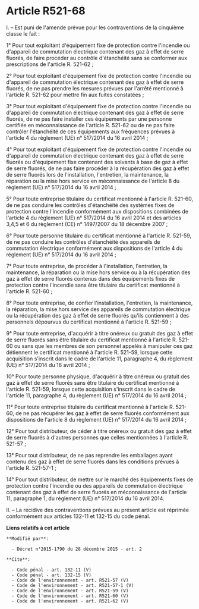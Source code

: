 # Article R521-68

I. – Est puni de l'amende prévue pour les contraventions de la cinquième classe le fait : 

1° Pour tout exploitant d'équipement fixe de protection contre l'incendie ou d'appareil de commutation électrique contenant
des gaz à effet de serre fluorés, de faire procéder au contrôle d'étanchéité sans se conformer aux prescriptions de l'article
R. 521-62 ; 

2° Pour tout exploitant d'équipement fixe de protection contre l'incendie ou d'appareil de commutation électrique contenant
des gaz à effet de serre fluorés, de ne pas prendre les mesures prévues par l'arrêté mentionné à l'article R. 521-62 pour
mettre fin aux fuites constatées ; 

3° Pour tout exploitant d'équipement fixe de protection contre l'incendie ou d'appareil de commutation électrique contenant
des gaz à effet de serre fluorés, de ne pas faire installer ces équipements par une personne certifiée en méconnaissance de
l'article R. 521-62 ou de ne pas faire contrôler l'étanchéité de ces équipements aux fréquences prévues à l'article 4 du
règlement (UE) n° 517/2014 du 16 avril 2014 ; 

4° Pour tout exploitant d'équipement fixe de protection contre l'incendie ou d'appareil de commutation électrique contenant
des gaz à effet de serre fluorés ou d'équipement fixe contenant des solvants à base de gaz à effet de serre fluorés, de ne
pas faire procéder à la récupération des gaz à effet de serre fluorés lors de l'installation, l'entretien, la maintenance, la
réparation ou la mise hors service en méconnaissance de l'article 8 du règlement (UE) n° 517/2014 du 16 avril 2014 ; 

5° Pour toute entreprise titulaire du certificat mentionné à l'article R. 521-60, de ne pas conduire les contrôles
d'étanchéité des systèmes fixes de protection contre l'incendie conformément aux dispositions combinées de l'article 4 du
règlement (UE) n° 517/2014 du 16 avril 2014 et des articles 3,4,5 et 6 du règlement (CE) n° 1497/2007 du 18 décembre 2007 ; 

6° Pour toute personne titulaire du certificat mentionné à l'article R. 521-59, de ne pas conduire les contrôles d'étanchéité
des appareils de commutation électrique conformément aux dispositions de l'article 4 du règlement (UE) n° 517/2014 du 16
avril 2014 ; 

7° Pour toute entreprise, de procéder à l'installation, l'entretien, la maintenance, la réparation ou la mise hors service ou
à la récupération des gaz à effet de serre fluorés contenus dans des équipements fixes de protection contre l'incendie sans
être titulaire du certificat mentionné à l'article R. 521-60 ; 

8° Pour toute entreprise, de confier l'installation, l'entretien, la maintenance, la réparation, la mise hors service des
appareils de commutation électrique ou la récupération des gaz à effet de serre fluorés qu'ils contiennent à des personnels
dépourvus du certificat mentionné à l'article R. 521-59 ; 

9° Pour toute entreprise, d'acquérir à titre onéreux ou gratuit des gaz à effet de serre fluorés sans être titulaire du
certificat mentionné à l'article R. 521-60 ou sans que les membres de son personnel appelés à manipuler ces gaz détiennent le
certificat mentionné à l'article R. 521-59, lorsque cette acquisition s'inscrit dans le cadre de l'article 11, paragraphe 4,
du règlement (UE) n° 517/2014 du 16 avril 2014 ; 

10° Pour toute personne physique, d'acquérir à titre onéreux ou gratuit des gaz à effet de serre fluorés sans être titulaire
du certificat mentionné à l'article R. 521-59, lorsque cette acquisition s'inscrit dans le cadre de l'article 11, paragraphe
4, du règlement (UE) n° 517/2014 du 16 avril 2014 ; 

11° Pour toute entreprise titulaire du certificat mentionné à l'article R. 521-60, de ne pas récupérer les gaz à effet de
serre fluorés conformément aux dispositions de l'article 8 du règlement (UE) n° 517/2014 du 16 avril 2014 ; 

12° Pour tout distributeur, de céder à titre onéreux ou gratuit des gaz à effet de serre fluorés à d'autres personnes que
celles mentionnées à l'article R. 521-57 ; 

13° Pour tout distributeur, de ne pas reprendre les emballages ayant contenu des gaz à effet de serre fluorés dans les
conditions prévues à l'article R. 521-57-1 ; 

14° Pour tout distributeur, de mettre sur le marché des équipements fixes de protection contre l'incendie ou des appareils de
commutation électrique contenant des gaz à effet de serre fluorés en méconnaissance de l'article 11, paragraphe 1, du
règlement (UE) n° 517/2014 du 16 avril 2014. 

II. – La récidive des contraventions prévues au présent article est réprimée conformément aux articles 132-11 et 132-15 du
code pénal.

**Liens relatifs à cet article**

	**Modifié par**:

	  - Décret n°2015-1790 du 28 décembre 2015 - art. 2

	**Cite**:

	  - Code pénal - art. 132-11 (V)
	  - Code pénal - art. 132-15 (V)
	  - Code de l'environnement - art. R521-57 (V)
	  - Code de l'environnement - art. R521-57-1 (V)
	  - Code de l'environnement - art. R521-59 (V)
	  - Code de l'environnement - art. R521-60 (V)
	  - Code de l'environnement - art. R521-62 (V)
